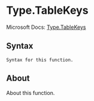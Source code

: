---
---

# Type.TableKeys

Microsoft Docs: [Type.TableKeys](https://docs.microsoft.com/en-us/powerquery-m/type-tablekeys)

## Syntax

```
Syntax for this function.
```

## About

About this function.

